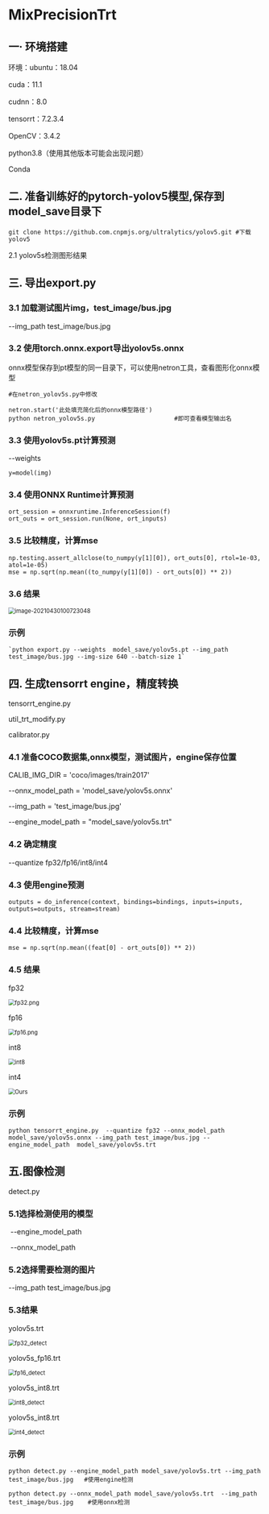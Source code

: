 # MixPrecisionTrt  



## 一· 环境搭建

环境：ubuntu：18.04

cuda：11.1

cudnn：8.0

tensorrt：7.2.3.4

OpenCV：3.4.2

python3.8（使用其他版本可能会出现问题）

Conda

## 二. 准备训练好的pytorch-yolov5模型,保存到model_save目录下       

```
git clone https://github.com.cnpmjs.org/ultralytics/yolov5.git #下载yolov5
```

2.1 yolov5s检测图形结果



## 三. 导出export.py                                

### 3.1 加载测试图片img，test_image/bus.jpg

--img_path test_image/bus.jpg

### 3.2 使用torch.onnx.export导出yolov5s.onnx

​    onnx模型保存到pt模型的同一目录下，可以使用netron工具，查看图形化onnx模型

```
#在netron_yolov5s.py中修改

netron.start('此处填充简化后的onnx模型路径')
python netron_yolov5s.py                      #即可查看模型输出名
```



### 3.3 使用yolov5s.pt计算预测

 --weights

```
y=model(img) 
```

### 3.4 使用ONNX Runtime计算预测

```
ort_session = onnxruntime.InferenceSession(f)
ort_outs = ort_session.run(None, ort_inputs)
```



### 3.5 比较精度，计算mse

```
np.testing.assert_allclose(to_numpy(y[1][0]), ort_outs[0], rtol=1e-03, atol=1e-05)
mse = np.sqrt(np.mean((to_numpy(y[1][0]) - ort_outs[0]) ** 2))
```

### 3.6 结果

<img src="./doc/3.6res.png" alt="image-20210430100723048" style="zoom:80%;" />

### 示例

```
`python export.py --weights  model_save/yolov5s.pt --img_path test_image/bus.jpg --img-size 640 --batch-size 1`
```

##   四. 生成tensorrt engine，精度转换                           

tensorrt_engine.py

util_trt_modify.py

calibrator.py

### 4.1 准备COCO数据集,onnx模型，测试图片，engine保存位置

CALIB_IMG_DIR = 'coco/images/train2017'

--onnx_model_path = 'model_save/yolov5s.onnx'

--img_path = 'test_image/bus.jpg'

--engine_model_path = "model_save/yolov5s.trt"

###   4.2 确定精度

--quantize fp32/fp16/int8/int4

###   4.3 使用engine预测

`outputs = do_inference(context, bindings=bindings, inputs=inputs, outputs=outputs, stream=stream)`

### 4.4 比较精度，计算mse

```
mse = np.sqrt(np.mean((feat[0] - ort_outs[0]) ** 2))
```

### 4.5 结果

fp32

<img src="./doc/fp32.png" alt="fp32.png" style="zoom:80%;" />



fp16

<img src="./doc/fp16.png" alt="fp16.png" style="zoom:80%;" />


int8

<img src="./doc/int8.png" alt="int8" style="zoom:80%;" />

int4

<img src="./doc/Ours.png" alt="Ours" style="zoom:80%;" />



### 示例

```
python tensorrt_engine.py  --quantize fp32 --onnx_model_path model_save/yolov5s.onnx --img_path test_image/bus.jpg --engine_model_path  model_save/yolov5s.trt
```

 

 

##  五.图像检测

detect.py

### 5.1选择检测使用的模型

​    --engine_model_path

​    --onnx_model_path

###  5.2选择需要检测的图片

--img_path test_image/bus.jpg

### 5.3结果

yolov5s.trt

<img src="./doc/fp32_detect.png" alt="fp32_detect" style="zoom:80%;" />

yolov5s_fp16.trt

<img src="./doc/fp16_detect.png" alt="fp16_detect" style="zoom:80%;" />

yolov5s_int8.trt

<img src="./doc/int8_detect.png" alt="int8_detect" style="zoom:80%;" />

yolov5s_int8.trt

<img src="./doc/int4_detect.png" alt="int4_detect" style="zoom:80%;" />

### 示例

```
python detect.py --engine_model_path model_save/yolov5s.trt --img_path test_image/bus.jpg   #使用engine检测

python detect.py --onnx_model_path model_save/yolov5s.trt  --img_path test_image/bus.jpg    #使用onnx检测
```

